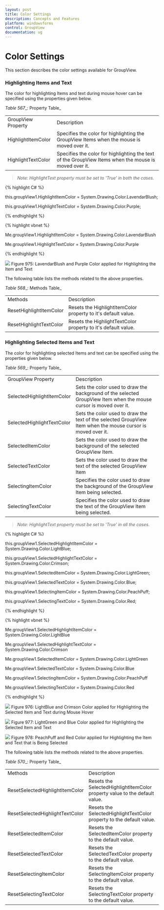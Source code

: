 ```yaml
---
layout: post
title: Color Settings
description: Concepts and Features
platform: windowsforms
control: GroupView
documentation: ug
---
```

# Color Settings

This section describes the color settings available for GroupView.

### Highlighting Items and Text

The color for highlighting Items and text during mouse hover can be specified using the properties given below.

_Table_ _567__: Property Table_

<table>
<tr>
<td>
GroupView Property</td><td>
Description</td></tr>
<tr>
<td>
HighlightItemColor</td><td>
Specifies the color for highlighting the GroupView Items when the mouse is moved over it.</td></tr>
<tr>
<td>
HighlightTextColor</td><td>
Specifies the color for highlighting the text of the GroupView Items when the mouse is moved over it.</td></tr>
</table>

> _Note: HighlightText property must be set to 'True' in both the cases._

{% highlight C# %}  

this.groupView1.HighlightItemColor = System.Drawing.Color.LavendarBlush;

this.groupView1.HighlightTextColor = System.Drawing.Color.Purple;

{% endhighlight %}



{% highlight vbnet %} 

Me.groupView1.HighlightItemColor = System.Drawing.Color.LavendarBlush

Me.groupView1.HighlightTextColor = System.Drawing.Color.Purple

{% endhighlight %}


![](Overview_images/Overview_img69.jpeg) 
Figure 975: LavendarBlush and Purple Color applied for Highlighting the Item and Text


The following table lists the methods related to the above properties.

_Table_ _568__: Methods Table_

<table>
<tr>
<td>
Methods</td><td>
Description</td></tr>
<tr>
<td>
ResetHighlightItemColor</td><td>
Resets the HighlightItemColor property to it's default value.</td></tr>
<tr>
<td>
ResetHighlightTextColor</td><td>
Resets the HighlightTextColor property to it's default value.</td></tr>
</table>

### Highlighting Selected Items and Text

The color for highlighting selected Items and text can be specified using the properties given below.

_Table_ _569__: Property Table_

<table>
<tr>
<td>
GroupView Property</td><td>
Description</td></tr>
<tr>
<td>
SelectedHighlightItemColor</td><td>
Sets the color used to draw the background of the selected GroupView Item when the mouse cursor is moved over it.</td></tr>
<tr>
<td>
SelectedHighlightTextColor</td><td>
Sets the color used to draw the text of the selected GroupView Item when the mouse cursor is moved over it.</td></tr>
<tr>
<td>
SelectedItemColor</td><td>
Sets the color used to draw the background of the selected GroupView Item.</td></tr>
<tr>
<td>
SelectedTextColor </td><td>
Sets the color used to draw the text of the selected GroupView Item</td></tr>
<tr>
<td>
SelectingItemColor</td><td>
Specifies the color used to draw the background of the GroupView Item being selected.</td></tr>
<tr>
<td>
SelectingTextColor</td><td>
Specifies the color used to draw the text of the GroupView Item being selected.</td></tr>
</table>

> _Note: HighlightText property must be set to 'True' in all the cases._

{% highlight C# %}  

this.groupView1.SelectedHighlightItemColor = System.Drawing.Color.LightBlue;

this.groupView1.SelectedHighlightTextColor = System.Drawing.Color.Crimson;

this.groupView1.SelectedItemColor = System.Drawing.Color.LightGreen;

this.groupView1.SelectedTextColor = System.Drawing.Color.Blue;

this.groupView1.SelectingItemColor = System.Drawing.Color.PeachPuff;

this.groupView1.SelectingTextColor = System.Drawing.Color.Red;

{% endhighlight %}


{% highlight vbnet %} 

Me.groupView1.SelectedHighlightItemColor = System.Drawing.Color.LightBlue

Me.groupView1.SelectedHighlightTextColor = System.Drawing.Color.Crimson

Me.groupView1.SelectedItemColor = System.Drawing.Color.LightGreen

Me.groupView1.SelectedTextColor = System.Drawing.Color.Blue

Me.groupView1.SelectingItemColor = System.Drawing.Color.PeachPuff

Me.groupView1.SelectingTextColor = System.Drawing.Color.Red

{% endhighlight %}



![](Overview_images/Overview_img71.jpeg) 
Figure 976: LightBlue and Crimson Color applied for Highlighting the Selected Item and Text during Mouse Hover

![](Overview_images/Overview_img72.jpeg) 
Figure 977: LightGreen and Blue Color applied for Highlighting the Selected Item and Text

 ![](Overview_images/Overview_img73.jpeg) 
Figure 978: PeachPuff and Red Color applied for Highlighting the Item and Text that is Being Selected

The following table lists the methods related to the above properties.

_Table_ _570__: Property Table_

<table>
<tr>
<td>
Methods</td><td>
Description</td></tr>
<tr>
<td>
ResetSelectedHighlightItemColor</td><td>
Resets the SelectedHighlightItemColor property value to the default value.</td></tr>
<tr>
<td>
ResetSelectedHighlightTextColor</td><td>
Resets the SelectedHighlightTextColor property to the default value.</td></tr>
<tr>
<td>
ResetSelectedItemColor</td><td>
Resets the SelectedItemColor property to the default value.</td></tr>
<tr>
<td>
ResetSelectedTextColor </td><td>
Resets the SelectedTextColor property to the default value.</td></tr>
<tr>
<td>
ResetSelectingItemColor</td><td>
Resets the SelectingItemColor property to the default value.</td></tr>
<tr>
<td>
ResetSelectingTextColor</td><td>
Resets the SelectingTextColor property to the default value.</td></tr>
</table>

